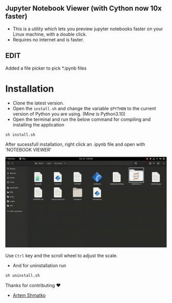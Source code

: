 ## Jupyter Notebook Viewer (with Cython now 10x faster)
* This is a utility which lets you preview jupyter notebooks faster on your Linux machine, with a double click.
* Requires no internet and is faster.

## EDIT
Added a file picker to pick *.ipynb files
# Installation
* Clone the latest version.
* Open the `install.sh` and change the variable `$PYTHON` to the current version of Python you are using. (Mine is Python3.10)
* Open the terminal and run the below command for compiling and installing the application
 ```markdown
 sh install.sh
 ``` 
 After sucessfull installation, right click an .ipynb file and open with 'NOTEBOOK VIEWER'
 
 ![Alt Text](https://github.com/jithu7432/nb-viewer/blob/master/preview.gif)
 
 Use `Ctrl` key and the scroll wheel to adjust the scale.
* And for uninstallation run 
 ```markdown
 sh uninstall.sh
 ```
 Thanks for contributing ❤️
 * [Artem Shmatko](https://github.com/yozhikoff)
